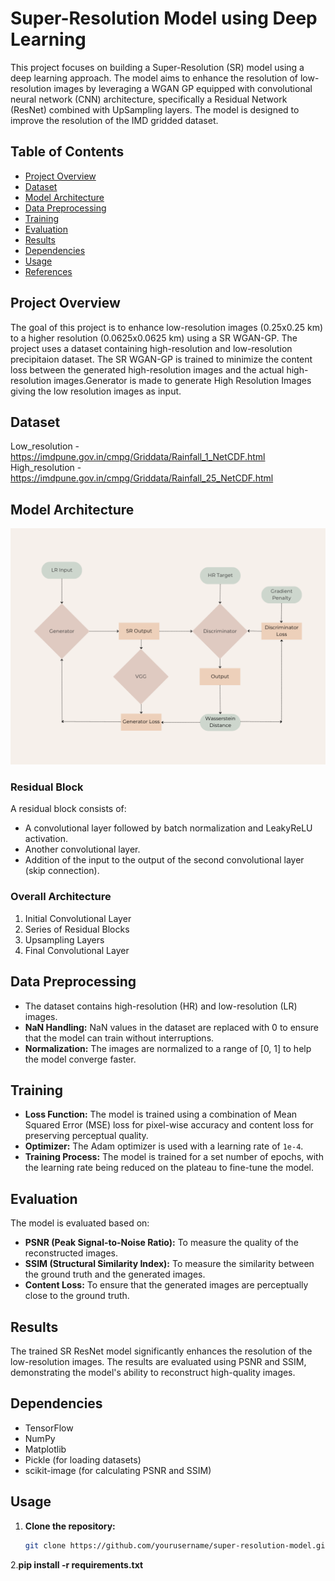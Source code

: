 # Super-Resolution Model using Deep Learning

This project focuses on building a Super-Resolution (SR) model using a deep learning approach. The model aims to enhance the resolution of low-resolution images by leveraging a WGAN GP equipped with convolutional neural network (CNN) architecture, specifically a Residual Network (ResNet) combined with UpSampling layers. The model is designed to improve the resolution of the IMD gridded dataset.

## Table of Contents
- [Project Overview](#project-overview)
- [Dataset](#dataset)
- [Model Architecture](#model-architecture)
- [Data Preprocessing](#data-preprocessing)
- [Training](#training)
- [Evaluation](#evaluation)
- [Results](#results)
- [Dependencies](#dependencies)
- [Usage](#usage)
- [References](#references)

## Project Overview

The goal of this project is to enhance low-resolution images (0.25x0.25 km) to a higher resolution (0.0625x0.0625 km) using a SR WGAN-GP. The project uses a dataset containing high-resolution and low-resolution precipitaion dataset. The SR WGAN-GP is trained to minimize the content loss between the generated high-resolution images and the actual high-resolution images.Generator is made to generate High Resolution Images giving the low resolution images as input.

## Dataset

Low_resolution - https://imdpune.gov.in/cmpg/Griddata/Rainfall_1_NetCDF.html
High_resolution  - https://imdpune.gov.in/cmpg/Griddata/Rainfall_25_NetCDF.html

## Model Architecture
![Model Architecture](./Architecture_IMD.png)
### Residual Block
A residual block consists of:
- A convolutional layer followed by batch normalization and LeakyReLU activation.
- Another convolutional layer.
- Addition of the input to the output of the second convolutional layer (skip connection).

### Overall Architecture
1. Initial Convolutional Layer
2. Series of Residual Blocks
3. Upsampling Layers
4. Final Convolutional Layer

## Data Preprocessing

- The dataset contains high-resolution (HR) and low-resolution (LR) images.
- **NaN Handling:** NaN values in the dataset are replaced with 0 to ensure that the model can train without interruptions.
- **Normalization:** The images are normalized to a range of [0, 1] to help the model converge faster.

## Training

- **Loss Function:** The model is trained using a combination of Mean Squared Error (MSE) loss for pixel-wise accuracy and content loss for preserving perceptual quality.
- **Optimizer:** The Adam optimizer is used with a learning rate of `1e-4`.
- **Training Process:** The model is trained for a set number of epochs, with the learning rate being reduced on the plateau to fine-tune the model.

## Evaluation

The model is evaluated based on:
- **PSNR (Peak Signal-to-Noise Ratio):** To measure the quality of the reconstructed images.
- **SSIM (Structural Similarity Index):** To measure the similarity between the ground truth and the generated images.
- **Content Loss:** To ensure that the generated images are perceptually close to the ground truth.

## Results

The trained SR ResNet model significantly enhances the resolution of the low-resolution images. The results are evaluated using PSNR and SSIM, demonstrating the model's ability to reconstruct high-quality images.

## Dependencies

- TensorFlow
- NumPy
- Matplotlib
- Pickle (for loading datasets)
- scikit-image (for calculating PSNR and SSIM)

## Usage

1. **Clone the repository:**
   ```bash
   git clone https://github.com/yourusername/super-resolution-model.git
2.**pip install -r requirements.txt**

